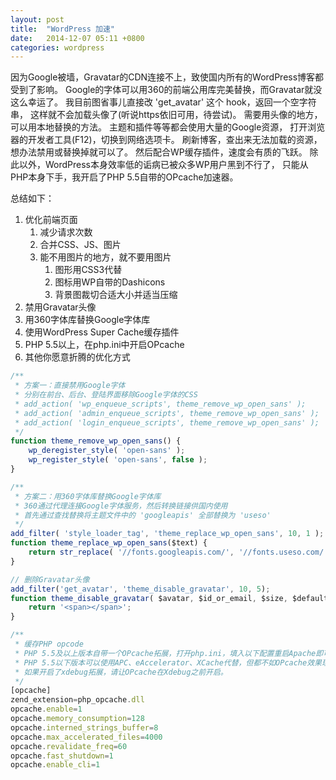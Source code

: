 ```yaml
---
layout: post
title:  "WordPress 加速"
date:   2014-12-07 05:11 +0800
categories: wordpress
---
```


因为Google被墙，Gravatar的CDN连接不上，致使国内所有的WordPress博客都受到了影响。
Google的字体可以用360的前端公用库完美替换，而Gravatar就没这么幸运了。
我目前图省事儿直接改 'get_avatar' 这个 hook，返回一个空字符串，
这样就不会加载头像了(听说https依旧可用，待尝试)。
需要用头像的地方，可以用本地替换的方法。
主题和插件等等都会使用大量的Google资源，
打开浏览器的开发者工具(F12)，切换到网络选项卡。
刷新博客，查出来无法加载的资源，想办法禁用或替换掉就可以了。
然后配合WP缓存插件，速度会有质的飞跃。
除此以外，WordPress本身效率低的诟病已被众多WP用户黑到不行了，
只能从PHP本身下手，我开启了PHP 5.5自带的OPcache加速器。

总结如下：

1. 优化前端页面
    1. 减少请求次数
    2. 合并CSS、JS、图片
    3. 能不用图片的地方，就不要用图片
        1. 图形用CSS3代替
        2. 图标用WP自带的Dashicons
        3. 背景图裁切合适大小并适当压缩
2. 禁用Gravatar头像
3. 用360字体库替换Google字体库
4. 使用WordPress Super Cache缓存插件
5. PHP 5.5以上，在php.ini中开启OPcache
6. 其他你愿意折腾的优化方式

``` javascript
/**
 * 方案一：直接禁用Google字体
 * 分别在前台、后台、登陆界面移除Google字体的CSS
 * add_action( 'wp_enqueue_scripts', theme_remove_wp_open_sans' );
 * add_action( 'admin_enqueue_scripts', theme_remove_wp_open_sans' );
 * add_action( 'login_enqueue_scripts', theme_remove_wp_open_sans' );
 */
function theme_remove_wp_open_sans() {
    wp_deregister_style( 'open-sans' );
    wp_register_style( 'open-sans', false );
}

/**
 * 方案二：用360字体库替换Google字体库
 * 360通过代理连接Google字体服务，然后转换链接供国内使用
 * 首先通过查找替换将主题文件中的 'googleapis' 全部替换为 'useso'
 */
add_filter( 'style_loader_tag', 'theme_replace_wp_open_sans', 10, 1 );
function theme_replace_wp_open_sans($text) {
    return str_replace( '//fonts.googleapis.com/', '//fonts.useso.com/', $text );
}

// 删除Gravatar头像
add_filter('get_avatar', 'theme_disable_gravatar', 10, 5);
function theme_disable_gravatar( $avatar, $id_or_email, $size, $default, $alt ) {
    return '<span></span>';
}

/**
 * 缓存PHP opcode
 * PHP 5.5及以上版本自带一个OPcache拓展，打开php.ini，填入以下配置重启Apache即可。
 * PHP 5.5以下版本可以使用APC、eAccelerator、XCache代替，但都不如OPcache效果理想，方法百度。
 * 如果开启了xdebug拓展，请让OPcache在Xdebug之前开启。
 */
[opcache]
zend_extension=php_opcache.dll
opcache.enable=1
opcache.memory_consumption=128
opcache.interned_strings_buffer=8
opcache.max_accelerated_files=4000
opcache.revalidate_freq=60
opcache.fast_shutdown=1
opcache.enable_cli=1
```
